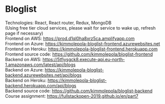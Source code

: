 # Bloglist

Technologies: React, React router, Redux, MongoDB <br />
(Using free tier cloud services, please wait for service to wake up, refresh page if necessary) <br />
Frontend on AWS: https://prod.d1ql0ha8xrz5ca.amplifyapp.com <br />
Frontend on Azure: https://kimmolepola-bloglist-frontend.azurewebsites.net <br />
Frontend on Heroku: https://kimmolepola-bloglist-frontend.herokuapp.com <br />
Frontend source code: https://github.com/kimmolepola/bloglist-frontend <br />
Backend on AWS: https://5tfiysgck8.execute-api.eu-north-1.amazonaws.com/latest/api/blogs <br />
Backend on Azure: https://kimmolepola-bloglist-backend.azurewebsites.net/api/blogs <br />
Backend on Heroku: https://kimmolepola-bloglist-backend.herokuapp.com/api/blogs <br />
Backend source code: https://github.com/kimmolepola/bloglist-backend <br />
Course assignment: https://fullstackopen-2019.github.io/en/part7
